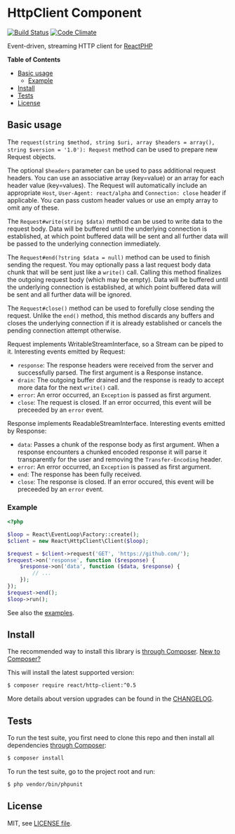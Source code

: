 # HttpClient Component

[![Build Status](https://secure.travis-ci.org/reactphp/http-client.png?branch=master)](http://travis-ci.org/reactphp/http-client) [![Code Climate](https://codeclimate.com/github/reactphp/http-client/badges/gpa.svg)](https://codeclimate.com/github/reactphp/http-client)

Event-driven, streaming HTTP client for [ReactPHP](http://reactphp.org)

**Table of Contents**

* [Basic usage](#basic-usage)
  * [Example](#example)
* [Install](#install)
* [Tests](#tests)
* [License](#license)

## Basic usage

The `request(string $method, string $uri, array $headers = array(), string $version = '1.0'): Request`
method can be used to prepare new Request objects.

The optional `$headers` parameter can be used to pass additional request
headers.
You can use an associative array (key=value) or an array for each header value
(key=values).
The Request will automatically include an appropriate `Host`,
`User-Agent: react/alpha` and `Connection: close` header if applicable.
You can pass custom header values or use an empty array to omit any of these.

The `Request#write(string $data)` method can be used to
write data to the request body.
Data will be buffered until the underlying connection is established, at which
point buffered data will be sent and all further data will be passed to the
underlying connection immediately.

The `Request#end(?string $data = null)` method can be used to
finish sending the request.
You may optionally pass a last request body data chunk that will be sent just
like a `write()` call.
Calling this method finalizes the outgoing request body (which may be empty).
Data will be buffered until the underlying connection is established, at which
point buffered data will be sent and all further data will be ignored.

The `Request#close()` method can be used to
forefully close sending the request.
Unlike the `end()` method, this method discards any buffers and closes the
underlying connection if it is already established or cancels the pending
connection attempt otherwise.

Request implements WritableStreamInterface, so a Stream can be piped to it.
Interesting events emitted by Request:

* `response`: The response headers were received from the server and successfully
  parsed. The first argument is a Response instance.
* `drain`: The outgoing buffer drained and the response is ready to accept more
  data for the next `write()` call.
* `error`: An error occurred, an `Exception` is passed as first argument.
* `close`: The request is closed. If an error occurred, this event will be
  preceeded by an `error` event.

Response implements ReadableStreamInterface.
Interesting events emitted by Response:

* `data`: Passes a chunk of the response body as first argument.
  When a response encounters a chunked encoded response it will parse it
  transparently for the user and removing the `Transfer-Encoding` header.
* `error`: An error occurred, an `Exception` is passed as first argument.
* `end`: The response has been fully received.
* `close`: The response is closed. If an error occured, this event will be
  preceeded by an `error` event.

### Example

```php
<?php

$loop = React\EventLoop\Factory::create();
$client = new React\HttpClient\Client($loop);

$request = $client->request('GET', 'https://github.com/');
$request->on('response', function ($response) {
    $response->on('data', function ($data, $response) {
        // ...
    });
});
$request->end();
$loop->run();
```

See also the [examples](examples).

## Install

The recommended way to install this library is [through Composer](http://getcomposer.org).
[New to Composer?](http://getcomposer.org/doc/00-intro.md)

This will install the latest supported version:

```bash
$ composer require react/http-client:^0.5
```

More details about version upgrades can be found in the [CHANGELOG](CHANGELOG.md).

## Tests

To run the test suite, you first need to clone this repo and then install all
dependencies [through Composer](https://getcomposer.org):

```bash
$ composer install
```

To run the test suite, go to the project root and run:

```bash
$ php vendor/bin/phpunit
```

## License

MIT, see [LICENSE file](LICENSE).
